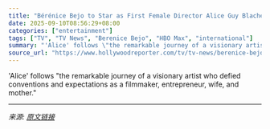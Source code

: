 ```yaml
---
title: "Bérénice Bejo to Star as First Female Director Alice Guy Blaché in HBO Max, France Télévisions Drama"
date: 2025-09-10T08:56:29+08:00
categories: ["entertainment"]
tags: ["TV", "TV News", "Berenice Bejo", "HBO Max", "international"]
summary: "'Alice' follows \"the remarkable journey of a visionary artist who defied conventions and expectations as a filmmaker, entrepreneur, wife, and mother.\""
source_url: "https://www.hollywoodreporter.com/tv/tv-news/berenice-bejo-alice-guy-blache-female-director-hbo-max-1236367028/"
---
```


'Alice' follows "the remarkable journey of a visionary artist who defied conventions and expectations as a filmmaker, entrepreneur, wife, and mother."

---

*来源: [原文链接](https://www.hollywoodreporter.com/tv/tv-news/berenice-bejo-alice-guy-blache-female-director-hbo-max-1236367028/)*
